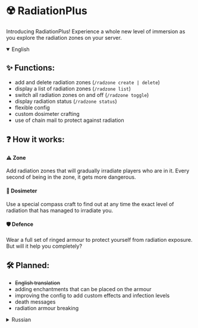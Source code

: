 # ☢️ RadiationPlus

Introducing RadiationPlus! Experience a whole new level of immersion as you explore the radiation zones on your server.

<details open> <summary>English</summary>
  
## ✨ Functions:
- add and delete radiation zones (`/radzone create | delete`)
- display a list of radiation zones (`/radzone list`)
- switch all radiation zones on and off (`/radzone toggle`)
- display radiation status (`/radzone status`)
- flexible config
- custom dosimeter crafting
- use of chain mail to protect against radiation

## ❓ How it works:
#### ⚠️ Zone
Add radiation zones that will gradually irradiate players who are in it. Every second of being in the zone, it gets more dangerous.

#### 📡 Dosimeter
Use a special compass craft to find out at any time the exact level of radiation that has managed to irradiate you.

#### 🛡️ Defence
Wear a full set of ringed armour to protect yourself from radiation exposure. But will it help you completely?

## 🛠️ Planned:
- ~~English translation~~
- adding enchantments that can be placed on the armour
- improving the config to add custom effects and infection levels
- death messages
- radiation armour breaking
</details>

<details> <summary>Russian</summary>
  
Представляем RadiationPlus! Испытайте совершенно новый уровень погружения, исследуя зоны радиации на сервере.


## ✨ Функции:
- добавление и удаление зон радиации (`/radzone create | delete`)
- вывод списка зон радиации (`/radzone list`)
- включение и выключение всех зон радиации (`/radzone toggle`)
- выведение статуса радиации (`/radzone status`)
- гибко-настраиваемый конфиг
- собственный крафт дозиметра
- использование кольчуги для защиты от радиации

## ❓ Как это работает:
#### ⚠️ Зона
Добавляйте зоны радиации, которые будут постепенно облучать игроков, которые в ней находятся. С каждой секундой нахождения в зоне, становится опаснее.

#### 📡 Дозиметр
Используйте специальный крафт компаса, чтобы в любой момент узнать точный уровень радиации, который вас успел облучить.

#### 🛡️ Защита
Наденьте полный сет кольчужной брони, чтобы защититься от облучения радиации. Но поможет ли она полностью?

## 🛠️ Планируется:
- ~~перевод на английский язык~~
- добавление зачарований, которые накладываются на броню
- улучшение конфига для добавления собственных эффектов и уровней заражения
- сообственные сообщения о смерти
- ломание брони от радиации
</details>